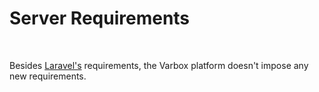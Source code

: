 # Server Requirements

<br />

Besides [Laravel's](https://laravel.com/docs/7.x#server-requirements) requirements, the Varbox platform doesn't impose any new requirements.   

